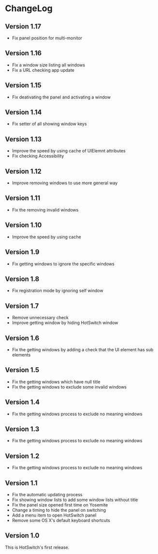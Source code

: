# ChangeLog

## Version 1.17

- Fix panel position for multi-monitor

## Version 1.16

- Fix a window size listing all windows
- Fix a URL checking app update

## Version 1.15

- Fix deativating the panel and activating a window

## Version 1.14

- Fix setter of all showing window keys

## Version 1.13

- Improve the speed by using cache of UIElemnt attributes
- Fix checking Accessibility

## Version 1.12

- Improve removing windows to use more general way

## Version 1.11

- Fix the removing invalid windows

## Version 1.10

- Improve the speed by using cache

## Version 1.9

- Fix getting windows to ignore the specific windows

## Version 1.8

- Fix registration mode by ignoring self window

## Version 1.7

- Remove unnecessary check
- Improve getting window by hiding HotSwitch window

## Version 1.6

- Fix the getting windows by adding a check that the UI element has sub elements

## Version 1.5

- Fix the getting windows which have null title
- Fix the getting windows to exclude some invalid windows

## Version 1.4

- Fix the getting windows process to exclude no meaning windows

## Version 1.3

- Fix the getting windows process to exclude no meaning windows

## Version 1.2

- Fix the getting windows process to exclude no meaning windows

## Version 1.1

- Fix the automatic updating process
- Fix showing window lists to add some window lists without title
- Fix the panel size opened first time on Yosemite
- Change a timing to hide the panel on switching
- Add a menu item to open HotSwitch panel
- Remove some OS X's default keyboard shortcuts

## Version 1.0

This is HotSwitch's first release.

